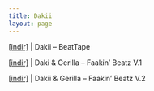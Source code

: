 ```yaml
---
title: Dakii
layout: page
---
```


<a href="https://cloud.mail.ru/public/231857bef4b0/Dakii%20-%20BeatTape" target="_blank">[indir]</a> | Dakii &#8211; BeatTape

<a href="https://cloud.mail.ru/public/32663b2df49e/Dakii%20%26%20Gerilla%20-%20Faakin%27%20Beatz" target="_blank">[indir]</a> | Daki & Gerilla &#8211; Faakin&#8217; Beatz V.1

<a href="https://cloud.mail.ru/public/4f35f90577ec/Dakii%20%26%20Gerilla%20-%20Faakin%27%20Beatz%20%202" target="_blank">[indir]</a> | Dakii & Gerilla &#8211; Faakin&#8217; Beatz V.2